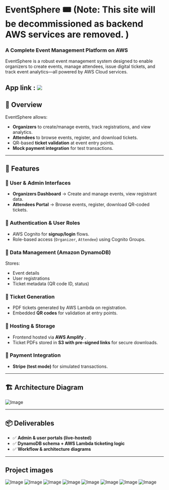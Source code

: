 # EventSphere 🎟️  (Note: This site will be decommissioned as backend AWS services are removed. )
### A Complete Event Management Platform on AWS  

EventSphere is a robust event management system designed to enable organizers to create events, manage attendees, issue digital tickets, and track event analytics—all powered by AWS Cloud services.

App link :  <a href="https://main.d7icjcyxhs1jd.amplifyapp.com"><img src="https://img.shields.io/badge/-EventSphere-5A77ED?style=for-the-badge&logo=forage&logoColor=white" /></a>
---

## 🌟 Overview  
EventSphere allows:  
- **Organizers** to create/manage events, track registrations, and view analytics.  
- **Attendees** to browse events, register, and download tickets.  
- QR-based **ticket validation** at event entry points.  
- **Mock payment integration** for test transactions.  

---

## 🎯 Features  

### 🔹 User & Admin Interfaces  
- **Organizers Dashboard** → Create and manage events, view registrant data.  
- **Attendees Portal** → Browse events, register, download QR-coded tickets.  

### 🔹 Authentication & User Roles  
- AWS Cognito for **signup/login** flows.  
- Role-based access (`Organizer`, `Attendee`) using Cognito Groups.  

### 🔹 Data Management (Amazon DynamoDB)  
Stores:  
- Event details  
- User registrations  
- Ticket metadata (QR code ID, status)  

### 🔹 Ticket Generation  
- PDF tickets generated by AWS Lambda on registration.  
- Embedded **QR codes** for validation at entry points.  

### 🔹 Hosting & Storage  
- Frontend hosted via **AWS Amplify** .  
- Ticket PDFs stored in **S3 with pre-signed links** for secure downloads.  

### 🔹 Payment Integration  
- **Stripe (test mode)** for simulated transactions.  

---

## 🏗️ Architecture Diagram  
![Image](https://github.com/user-attachments/assets/12990d12-11bf-4161-b4f1-7c409bac1cbc)

---

## 📦 Deliverables  
- ✅ **Admin & user portals (live-hosted)**  
- ✅ **DynamoDB schema + AWS Lambda ticketing logic**  
- ✅ **Workflow & architecture diagrams**  


---
## Project images 

![Image](https://github.com/user-attachments/assets/299f0483-ce6b-409f-a530-eb1ece48b57d)
![Image](https://github.com/user-attachments/assets/3f319a50-0e63-4db4-9bd6-646ddf94fd91)
![Image](https://github.com/user-attachments/assets/05e3e90a-4614-45b8-b043-5c7a3d70fbe2)
![Image](https://github.com/user-attachments/assets/f5a03d61-76ad-4b5f-aec4-12b3ac70946b)
![Image](https://github.com/user-attachments/assets/7d43e004-b05e-400d-b274-0f51377885a1)
![Image](https://github.com/user-attachments/assets/08ce31fa-fd76-4202-90e6-8755811a4d3d)
![Image](https://github.com/user-attachments/assets/4f4b071a-87d0-45fc-b363-6385533cdf80)
![Image](https://github.com/user-attachments/assets/d5698eb6-4e7b-42d9-b424-a0b87dfe89a8)
